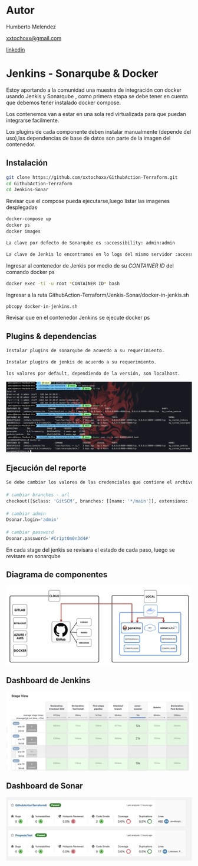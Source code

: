 # Autor

Humberto Melendez 

xxtochoxx@gmail.com

[linkedin](https://www.linkedin.com/in/humberto-melendez-fernandez)

# Jenkins - Sonarqube & Docker

Estoy aportando a la comunidad una muestra de integración con docker usando Jenkis y Sonarqube , como primera etapa se debe tener en cuenta que debemos tener instalado docker compose.

Los contenemos van a estar en una sola red virtualizada para que puedan integrarse facilmente.

Los plugins de cada componente deben instalar manualmente (depende del uso),las dependencias de base de datos son parte de la imagen del contenedor.

## Instalación

```bash
git clone https://github.com/xxtochoxx/GithubAction-Terraform.git
cd GithubAction-Terraform
cd Jenkins-Sonar
```
Revisar que el compose pueda ejecutarse,luego listar las imagenes desplegadas
```bash
docker-compose up
docker ps
docker images
```
```bash
La clave por defecto de Sonarqube es :accessibility: admin:admin
```
```bash
La clave de Jenkis lo encontramos en lo logs del mismo servidor :accessibility: 🖥️
```
Ingresar al contenedor de Jenkis por medio de su *CONTAINER ID* del comando docker ps

```bash
docker exec -ti -u root *CONTAINER ID* bash
```

Ingresar a la ruta GithubAction-Terraform/Jenkis-Sonar/docker-in-jenkis.sh

```bash
pbcopy docker-in-jenkins.sh
```
Revisar que en el contenedor Jenkins se ejecute docker ps

## Plugins & dependencias


```bash
Instalar plugins de sonarqube de acuerdo a su requerimiento.

```
```bash
Instalar plugins de jenkis de acuerdo a su requerimiento.
```

```bash
los valores por default, dependiendo de la versión, son localhost.
```
<img src="ejemplo.png" align="center" />

## Ejecución del reporte

```python
Se debe cambiar los valores de las credenciales que contiene el archivo Jenkisfile

# cambiar branches - url
checkout([$class: 'GitSCM', branches: [[name: '*/main']], extensions: [], userRemoteConfigs: [[url: 'https://github.com/xxtochoxx/GithubAction-Terraform']]])

# cambiar admin
Dsonar.login='admin'

# cambiar password
Dsonar.password='#Cr1pt0m0n3d4#'
```
En cada stage del jenkis se revisara el estado de cada paso, luego se revisare en sonarqube

## Diagrama de componentes
<img src="componentes.png" align="center" />

## Dashboard de Jenkins
<img src="jenkins.png" align="center" />

## Dashboard de Sonar
<img src="sonar.png" align="center" />
